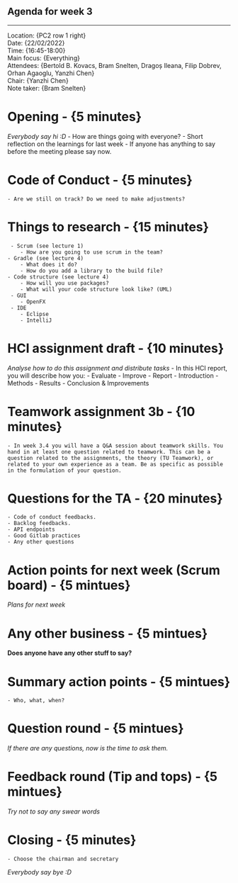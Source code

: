 ## Agenda for week 3

---

Location:       {PC2 row 1 right}\
Date:           {22/02/2022}\
Time:           {16:45-18:00}\
Main focus:     {Everything}\
Attendees:     {Bertold B. Kovacs, Bram Snelten, Dragoș Ileana, Filip Dobrev, Orhan Agaoglu, Yanzhi Chen}\
Chair:          {Yanzhi Chen}\
Note taker:     {Bram Snelten}


# Opening - {5 minutes}
*Everybody say hi :D*
    - How are things going with everyone?
    - Short reflection on the learnings for last week
    - If anyone has anything to say before the meeting please say now.

# Code of Conduct - {5 minutes}
    - Are we still on track? Do we need to make adjustments?

# Things to research - {15 minutes} 
	 - Scrum (see lecture 1) 
        - How are you going to use scrum in the team?
    - Gradle (see lecture 4)
        - What does it do?
        - How do you add a library to the build file?
    - Code structure (see lecture 4)
        - How will you use packages?
        - What will your code structure look like? (UML)
     - GUI
        - OpenFX
     - IDE
        - Eclipse
        - IntelliJ 

# HCI assignment draft - {10 minutes} 
*Analyse how to do this assignment and distribute tasks*
    - In this HCI report, you will describe how you:
        - Evaluate
        - Improve
    - Report
        - Introduction
        - Methods
        - Results
        - Conclusion & Improvements

# Teamwork assignment 3b - {10 minutes} 
    - In week 3.4 you will have a Q&A session about teamwork skills. You hand in at least one question related to teamwork. This can be a question related to the assignments, the theory (TU Teamwork), or related to your own experience as a team. Be as specific as possible in the formulation of your question.

# Questions for the TA - {20 minutes}
    - Code of conduct feedbacks.
    - Backlog feedbacks.
    - API endpoints
    - Good Gitlab practices
    - Any other questions

# Action points for next week (Scrum board) - {5 mintues}
*Plans for next week*

# Any other business - {5 mintues}
**Does anyone have any other stuff to say?**

# Summary action points - {5 mintues}
    - Who, what, when?
# Question round - {5 mintues}
*If there are any questions, now is the time to ask them.*

# Feedback round (Tip and tops) - {5 mintues}
*Try not to say any swear words*

# Closing - {5 minutes}
    - Choose the chairman and secretary
*Everybody say bye :D*
